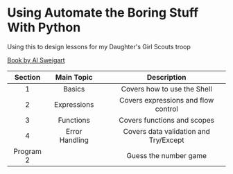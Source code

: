 # Using Automate the Boring Stuff With Python

Using this to design lessons for my Daughter's Girl Scouts troop

[Book by Al Sweigart](https://automatetheboringstuff.com/)

|  Section  |   Main Topic   |     |              Description              |
| :-------: | :------------: | :-: | :-----------------------------------: |
|     1     |     Basics     |     |      Covers how to use the Shell      |
|     2     |  Expressions   |     |  Covers expressions and flow control  |
|     3     |   Functions    |     |      Covers functions and scopes      |
|     4     | Error Handling |     | Covers data validation and Try/Except |
| Program 2 |                |     |         Guess the number game         |
